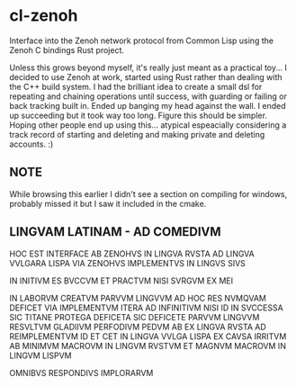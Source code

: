 # cl-zenoh
Interface into the Zenoh network protocol from Common Lisp using the Zenoh C bindings Rust project.


Unless this grows beyond myself, it's really just meant as a practical toy...
I decided to use Zenoh at work, started using Rust rather than dealing with
the C++ build system. I had the brilliant idea to create a small dsl for
repeating and chaining operations until success, with guarding or failing
or back tracking built in. Ended up banging my head against the wall. I
ended up succeeding but it took way too long. Figure this should be simpler.
Hoping other people end up using this... atypical espeacially considering a
track record of starting and deleting and making private and deleting accounts.
:)



NOTE
----

While browsing this earlier I didn't see a section on compiling for windows,
probably missed it but I saw it included in the cmake.


LINGVAM LATINAM - AD COMEDIVM
-----------------------------

HOC EST INTERFACE AB ZENOHVS IN LINGVA RVSTA AD LINGVA VVLGARA LISPA VIA
ZENOHVS IMPLEMENTVS IN LINGVS SIVS

IN INITIVM ES BVCCVM ET PRACTVM NISI SVRGVM EX MEI

IN LABORVM CREATVM PARVVM LINGVVM AD HOC RES NVMQVAM DEFICET VIA IMPLEMENTVM
ITERA AD INFINITIVM NISI ID IN SVCCESSA SIC TITANE PROTEGA DEFICETA SIC DEFICETE
PARVVM LINGVVM RESVLTVM GLADIIVM PERFODIVM PEDVM AB EX LINGVA RVSTA AD
REIMPLEMENTVM ID ET CET IN LINGVA VVLGA LISPA EX CAVSA IRRITVM AB MINIMVM
MACROVM IN LINGVM RVSTVM ET MAGNVM MACROVM IN LINGVM LISPVM

OMNIBVS RESPONDIVS IMPLORARVM
